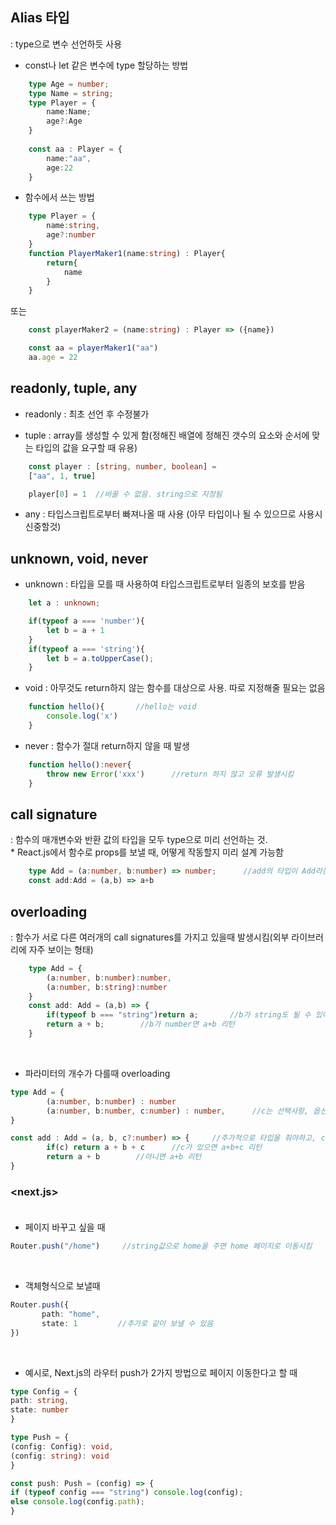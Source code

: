 ## Alias 타입

: type으로 변수 선언하듯 사용

- const나 let 같은 변수에 type 할당하는 방법
```typeScript
    type Age = number;
    type Name = string;
    type Player = {
        name:Name;
        age?:Age
    }
    
    const aa : Player = {
        name:"aa",
        age:22
    }
```

- 함수에서 쓰는 방법
```typeScript
    type Player = {
        name:string,
        age?:number
    }
    function PlayerMaker1(name:string) : Player{
        return{
            name
        }
    }
```
또는
```typeScript
    const playerMaker2 = (name:string) : Player => ({name})

    const aa = playerMaker1("aa")
    aa.age = 22
```



## readonly, tuple, any

- readonly : 최초 선언 후 수정불가

- tuple : array를 생성할 수 있게 함(정해진 배열에 정해진 갯수의 요소와 순서에 맞는 타입의 값을 요구할 때 유용)

```typeScript
    const player : [string, number, boolean] =
    ["aa", 1, true]

    player[0] = 1  //바꿀 수 없음. string으로 지정됨
```

- any : 타입스크립트로부터 빠져나올 때 사용 (아무 타입이나 될 수 있으므로 사용시 신중할것)



## unknown, void, never

- unknown : 타입을 모를 때 사용하여 타입스크립트로부터 일종의 보호를 받음

```typescript
    let a : unknown;

    if(typeof a === 'number'){
        let b = a + 1
    }
    if(typeof a === 'string'){
        let b = a.toUpperCase();
    }
```

- void : 아무것도 return하지 않는 함수를 대상으로 사용. 따로 지정해줄 필요는 없음

```typescript
    function hello(){       //hello는 void
        console.log('x')
    }
```

- never : 함수가 절대 return하지 않을 때 발생

```typescript
    function hello():never{
        throw new Error('xxx')      //return 하지 않고 오류 발생시킴
    }
```



## call signature
: 함수의 매개변수와 반환 값의 타입을 모두 type으로 미리 선언하는 것.
<br>* React.js에서 함수로 props를 보낼 때, 어떻게 작동할지 미리 설계 가능함

```typescript
    type Add = (a:number, b:number) => number;      //add의 타입이 Add라는 걸 알려주었기 때문에 a와 b에게 number라고 알려줄 필요가 없음
    const add:Add = (a,b) => a+b
```



## overloading
: 함수가 서로 다른 여러개의 call signatures를 가지고 있을때 발생시킴(외부 라이브러리에 자주 보이는 형태)

```typescript
    type Add = {
        (a:number, b:number):number,
        (a:number, b:string):number
    }
    const add: Add = (a,b) => {
        if(typeof b === "string")return a;       //b가 string도 될 수 있어서 +가 안되기 때문에, 먼저 확인시켜야함. b가 string이라면 a를 리턴.
        return a + b;        //b가 number면 a+b 리턴
    }
```
<br>

- 파라미터의 개수가 다를때 overloading
```typescript
type Add = {
        (a:number, b:number) : number
        (a:number, b:number, c:number) : number,      //c는 선택사항, 옵션이라고 봄
}

const add : Add = (a, b, c?:number) => {     //추가적으로 타입을 줘야하고, c는 선택사항이라는 것을 알려줌
        if(c) return a + b + c      //c가 있으면 a+b+c 리턴
        return a + b        //아니면 a+b 리턴
}

```


### <next.js><br><br>
- 페이지 바꾸고 싶을 때

```typescript
Router.push("/home")     //string값으로 home을 주면 home 페이지로 이동시킴
```
<br>
    
- 객체형식으로 보낼때
```typescript
Router.push({
       path: "home",
       state: 1         //추가로 같이 보낼 수 있음
})
```
<br>

- 예시로, Next.js의 라우터 push가 2가지 방법으로 페이지 이동한다고 할 때
```typescript
type Config = {
path: string,
state: number
}

type Push = {
(config: Config): void,
(config: string): void
}

const push: Push = (config) => {
if (typeof config === "string") console.log(config);
else console.log(config.path);
}
```